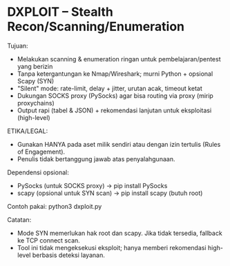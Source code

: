DXPLOIT – Stealth Recon/Scanning/Enumeration
================================================================

Tujuan:
- Melakukan scanning & enumeration ringan untuk pembelajaran/pentest yang berizin
- Tanpa ketergantungan ke Nmap/Wireshark; murni Python + opsional Scapy (SYN)
- "Silent" mode: rate-limit, delay + jitter, urutan acak, timeout ketat
- Dukungan SOCKS proxy (PySocks) agar bisa routing via proxy (mirip proxychains)
- Output rapi (tabel & JSON) + rekomendasi lanjutan untuk eksploitasi (high-level)

ETIKA/LEGAL:
- Gunakan HANYA pada aset milik sendiri atau dengan izin tertulis (Rules of Engagement).
- Penulis tidak bertanggung jawab atas penyalahgunaan.

Dependensi opsional:
- PySocks  (untuk SOCKS proxy) -> pip install PySocks
- scapy    (opsional untuk SYN scan) -> pip install scapy  (butuh root)

Contoh pakai:
  python3 dxploit.py

Catatan:
- Mode SYN memerlukan hak root dan scapy. Jika tidak tersedia, fallback ke TCP connect scan.
- Tool ini tidak mengeksekusi eksploit; hanya memberi rekomendasi high-level berbasis deteksi layanan.
